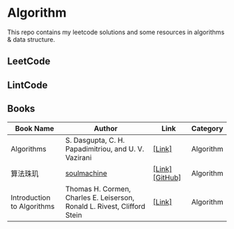 # Algorithm

This repo contains my leetcode solutions and some resources in algorithms & data structure.

## LeetCode

## LintCode

## Books

| Book Name                  | Author                                                       | Link                                                         | Category  |
| -------------------------- | ------------------------------------------------------------ | ------------------------------------------------------------ | --------- |
| Algorithms                 | S. Dasgupta, C. H. Papadimitriou, and U. V. Vazirani         | [[Link]](https://github.com/yanshengjia/algorithm/blob/master/resources/Algorithms-Dasgupta-Papadimitriou-Vazirani.pdf) | Algorithm |
| 算法珠玑                   | [soulmachine](https://github.com/soulmachine)                | [[Link]](https://legacy.gitbook.com/book/soulmachine/algorithm-essentials/details)[[GitHub]](https://github.com/soulmachine/leetcode) | Algorithm |
| Introduction to Algorithms | Thomas H. Cormen, Charles E. Leiserson, Ronald L. Rivest, Clifford Stein | [[Link]](https://github.com/yanshengjia/algorithm/blob/master/resources/Algorithms_CLRS_3rd.pdf) | Algorithm |



